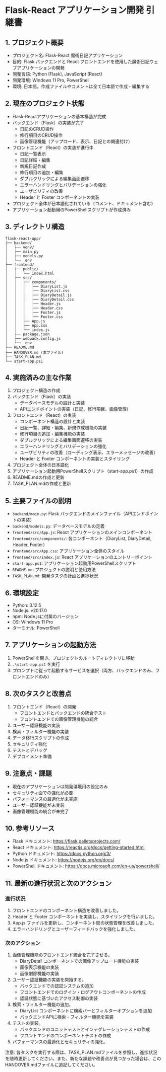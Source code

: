 # Flask-React アプリケーション開発 引継書

## 1. プロジェクト概要
- プロジェクト名: Flask-React 魔術日記アプリケーション
- 目的: Flask バックエンドと React フロントエンドを使用した魔術日記ウェブアプリケーションの開発
- 開発言語: Python (Flask), JavaScript (React)
- 開発環境: Windows 11 Pro, PowerShell
- 環境: 日本語。作成ファイルやコメントは全て日本語で作成・編集する

## 2. 現在のプロジェクト状態
- Flask-Reactアプリケーションの基本構造が完成
- バックエンド（Flask）の実装が完了
  - 日記のCRUD操作
  - 修行項目のCRUD操作
  - 画像管理機能（アップロード、表示、日記との関連付け）
- フロントエンド（React）の実装が進行中
  - 日記一覧表示
  - 日記詳細・編集
  - 新規日記作成
  - 修行項目の追加・編集
  - ダブルクリックによる編集画面遷移
  - エラーハンドリングとバリデーションの強化
  - ユーザビリティの改善
  - Header と Footer コンポーネントの実装
- プロジェクト全体が日本語化されている（コメント、ドキュメント含む）
- アプリケーション起動用のPowerShellスクリプトが作成済み

## 3. ディレクトリ構造
```
flask-react-app/
├── backend/
│   ├── venv/
│   ├── main.py
│   ├── models.py
│   └── .env
├── frontend/
│   ├── public/
│   │   └── index.html
│   ├── src/
│   │   ├── components/
│   │   │   ├── DiaryList.js
│   │   │   ├── DiaryList.css
│   │   │   ├── DiaryDetail.js
│   │   │   ├── DiaryDetail.css
│   │   │   ├── Header.js
│   │   │   ├── Header.css
│   │   │   ├── Footer.js
│   │   │   └── Footer.css
│   │   ├── App.js
│   │   ├── App.css
│   │   └── index.js
│   ├── package.json
│   ├── webpack.config.js
│   └── .env
├── README.md
├── HANDOVER.md (本ファイル)
├── TASK_PLAN.md
└── start-app.ps1
```

## 4. 実施済みの主な作業
1. プロジェクト構造の作成
2. バックエンド（Flask）の実装
   - データベースモデルの設計と実装
   - APIエンドポイントの実装（日記、修行項目、画像管理）
3. フロントエンド（React）の実装
   - コンポーネント構造の設計と実装
   - 日記一覧、詳細・編集、新規作成機能の実装
   - 修行項目の追加・編集機能の実装
   - ダブルクリックによる編集画面遷移の実装
   - エラーハンドリングとバリデーションの強化
   - ユーザビリティの改善（ローディング表示、エラーメッセージの改善）
   - Header と Footer コンポーネントの実装とスタイリング
4. プロジェクト全体の日本語化
5. アプリケーション起動用PowerShellスクリプト（start-app.ps1）の作成
6. README.mdの作成と更新
7. TASK_PLAN.mdの作成と更新

## 5. 主要ファイルの説明
- `backend/main.py`: Flask バックエンドのメインファイル（APIエンドポイントの実装）
- `backend/models.py`: データベースモデルの定義
- `frontend/src/App.js`: React アプリケーションのメインコンポーネント
- `frontend/src/components/`: 各コンポーネント（DiaryList, DiaryDetail, Header, Footer）
- `frontend/src/App.css`: アプリケーション全体のスタイル
- `frontend/src/index.js`: React アプリケーションのエントリーポイント
- `start-app.ps1`: アプリケーション起動用PowerShellスクリプト
- `README.md`: プロジェクトの説明と使用方法
- `TASK_PLAN.md`: 開発タスクの計画と進捗状況

## 6. 環境設定
- Python: 3.12.5
- Node.js: v20.17.0
- npm: Node.jsに付属のバージョン
- OS: Windows 11 Pro
- ターミナル: PowerShell

## 7. アプリケーションの起動方法
1. PowerShellを開き、プロジェクトのルートディレクトリに移動
2. `.\start-app.ps1` を実行
3. プロンプトに従って起動するサービスを選択（両方、バックエンドのみ、フロントエンドのみ）

## 8. 次のタスクと改善点
1. フロントエンド（React）の開発
   - フロントエンドとバックエンドの統合テスト
   - フロントエンドでの画像管理機能の統合
2. ユーザー認証機能の実装
3. 検索・フィルター機能の実装
4. データ移行スクリプトの作成
5. セキュリティ強化
6. テストとデバッグ
7. デプロイメント準備

## 9. 注意点・課題
- 現在のアプリケーションは開発環境用の設定のみ
- セキュリティ面での強化が必要
- パフォーマンスの最適化が未実施
- ユーザー認証機能が未実装
- 画像管理機能の統合が未完了

## 10. 参考リソース
- Flask ドキュメント: https://flask.palletsprojects.com/
- React ドキュメント: https://reactjs.org/docs/getting-started.html
- Python ドキュメント: https://docs.python.org/3/
- Node.js ドキュメント: https://nodejs.org/en/docs/
- PowerShell ドキュメント: https://docs.microsoft.com/en-us/powershell/

## 11. 最新の進行状況と次のアクション

### 進行状況
1. フロントエンドのコンポーネント構造を改善しました。
2. Header と Footer コンポーネントを実装し、スタイリングを行いました。
3. App.js ファイルを更新し、コンポーネント間の状態管理を改善しました。
4. エラーハンドリングとユーザーフィードバックを強化しました。

### 次のアクション
1. 画像管理機能のフロントエンド統合を完了させる。
   - DiaryDetail コンポーネントでの画像アップロード機能の実装
   - 画像表示機能の実装
   - 画像削除機能の実装
2. ユーザー認証機能の実装を開始する。
   - バックエンドでの認証システムの追加
   - フロントエンドでのログイン・ログアウトコンポーネントの作成
   - 認証状態に基づいたアクセス制御の実装
3. 検索・フィルター機能の追加。
   - DiaryList コンポーネントに検索バーとフィルターオプションを追加
   - バックエンドAPIに検索・フィルター機能を実装
4. テストの実装。
   - バックエンドのユニットテストとインテグレーションテストの作成
   - フロントエンドのコンポーネントテストの作成
5. パフォーマンスの最適化とセキュリティの強化。

注意: 各タスクを実行する際は、TASK_PLAN.mdファイルを参照し、進捗状況を随時更新してください。また、新たな課題や改善点が見つかった場合は、このHANDOVER.mdファイルに追記してください。